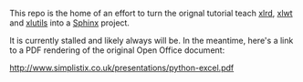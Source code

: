 This repo is the home of an effort to turn the orignal tutorial teach [xlrd][1], [xlwt][2] and [xlutils][3] into a [Sphinx][4] project.

It is currently stalled and likely always will be. In the meantime, here's a link to a PDF rendering of the original Open Office document: 

http://www.simplistix.co.uk/presentations/python-excel.pdf

[1]: https://github.com/python-excel/xlrd
[2]: https://github.com/python-excel/xlwt
[3]: https://github.com/python-excel/xlutils
[4]: http://sphinx-doc.org/

